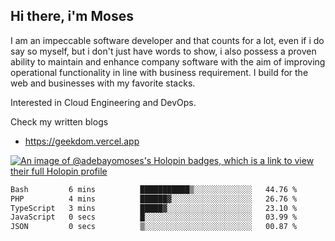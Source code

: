 ## Hi there, i'm Moses

I am an impeccable software developer and that counts for a lot, even if i do say so myself, but i don't just have words to show, i also possess a proven ability to maintain and enhance company software with the aim of improving operational functionality in line with business requirement. I build for the web and businesses with my favorite stacks.

Interested in Cloud Engineering and DevOps.

Check my written blogs
- https://geekdom.vercel.app

[![An image of @adebayomoses's Holopin badges, which is a link to view their full Holopin profile](https://holopin.me/adebayomoses)](https://holopin.io/@adebayomoses)

<!--START_SECTION:waka-->

```txt
Bash         6 mins          ███████████▒░░░░░░░░░░░░░   44.76 %
PHP          4 mins          ██████▓░░░░░░░░░░░░░░░░░░   26.76 %
TypeScript   3 mins          █████▓░░░░░░░░░░░░░░░░░░░   23.10 %
JavaScript   0 secs          █░░░░░░░░░░░░░░░░░░░░░░░░   03.99 %
JSON         0 secs          ▒░░░░░░░░░░░░░░░░░░░░░░░░   00.87 %
```

<!--END_SECTION:waka-->
